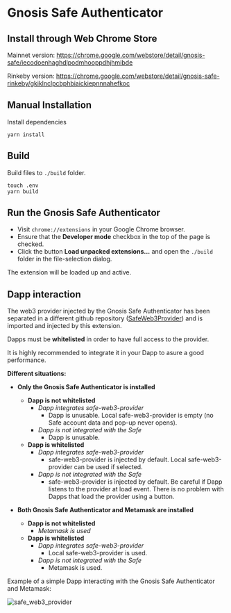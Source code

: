 # Gnosis Safe Authenticator

Install through Web Chrome Store
--------------------------------------------
Mainnet version: https://chrome.google.com/webstore/detail/gnosis-safe/iecodoenhaghdlpodmhooppdhjhmibde

Rinkeby version: https://chrome.google.com/webstore/detail/gnosis-safe-rinkeby/gkiklnclpcbphbiaickiepnnnahefkoc

Manual Installation
-------
Install dependencies
```
yarn install
```

Build
-------
Build files to `./build` folder.
```
touch .env
yarn build
```

Run the Gnosis Safe Authenticator
-------
* Visit `chrome://extensions` in your Google Chrome browser.
* Ensure that the **Developer mode** checkbox in the top of the page is checked.
* Click the button **Load unpacked extensions...** and open the `./build` folder in the file-selection dialog.

The extension will be loaded up and active.

Dapp interaction
-------
The web3 provider injected by the Gnosis Safe Authenticator has been separated in a different github repository ([SafeWeb3Provider](https://github.com/gnosis/safe-web3-provider)) and is imported and injected by this extension.

Dapps must be **whitelisted** in order to have full access to the provider.

It is highly recommended to integrate it in your Dapp to asure a good performance.

**Different situations:**

- **Only the Gnosis Safe Authenticator is installed**
	- **Dapp is not whitelisted**
		- *Dapp integrates safe-web3-provider*
			- Dapp is unusable. Local safe-web3-provider is empty (no Safe account data and pop-up never opens).
		- *Dapp is not integrated with the Safe*
			- Dapp is unusable.
	- **Dapp is whitelisted**
		- *Dapp integrates safe-web3-provider*
			- safe-web3-provider is injected by default. Local safe-web3-provider can be used if selected.
		- *Dapp is not integrated with the Safe*
			- safe-web3-provider is injected by default. Be careful if Dapp listens to the provider at load event. There is no problem with Dapps that load the provider using a button.
	
- **Both Gnosis Safe Authenticator and Metamask are installed**
	- **Dapp is not whitelisted**
		- *Metamask is used*
	- **Dapp is whitelisted**
		- *Dapp integrates safe-web3-provider*
			- Local safe-web3-provider is used.
		- *Dapp is not integrated with the Safe*
			- Metamask is used.




Example of a simple Dapp interacting with the Gnosis Safe Authenticator and Metamask:

![safe_web3_provider](https://user-images.githubusercontent.com/6764315/51697091-4cfcb300-2007-11e9-8b11-0f0aff1a6a4e.gif)
